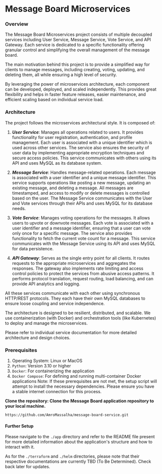 
# Message Board Microservices

### Overview
The Message Board Microservices project consists of multiple decoupled services including User Service, Message Service, Vote Service, and API Gateway. Each service is dedicated to a specific functionality offering granular control and simplifying the overall management of the message board.

The main motivation behind this project is to provide a simplified way for clients to manage messages, including creating, voting, updating, and deleting them, all while ensuring a high level of security.

By leveraging the power of microservices architecture, each component can be developed, deployed, and scaled independently. This provides great flexibility and helps in faster feature releases, easier maintenance, and efficient scaling based on individual service load.
### Architecture
The project follows the microservices architectural style. It is composed of:

1. ***User Service***: Manages all operations related to users. It provides functionality for user registration, authentication, and profile management. Each user is associated with a unique identifier which is used across other services. The service also ensures the security of user data by implementing appropriate encryption techniques and secure access policies. This service communicates with others using its API and uses MySQL as its database system.

2. ***Message Service***: Handles message-related operations. Each message is associated with a user identifier and a unique message identifier. This service supports operations like posting a new message, updating an existing message, and deleting a message. All messages are timestamped, and access to modify or delete messages is controlled based on the user. The Message Service communicates with the User and Vote services through their APIs and uses MySQL for its database needs.

3. ***Vote Service***: Manages voting operations for the messages. It allows users to upvote or downvote messages. Each vote is associated with a user identifier and a message identifier, ensuring that a user can vote only once for a specific message. The service also provides functionality to fetch the current vote count for a message. This service communicates with the Message Service using its API and uses MySQL for data persistence.

4. ***API Gateway***: Serves as the single entry point for all clients. It routes requests to the appropriate microservices and aggregates the responses. The gateway also implements rate limiting and access control policies to protect the services from abusive access patterns. It performs protocol translation, request routing, load balancing, and can provide API analytics and logging.

All these services communicate with each other using synchronous HTTP/REST protocols. They each have their own MySQL databases to ensure loose coupling and service independence.

The architecture is designed to be resilient, distributed, and scalable. We use containerization (with Docker) and orchestration tools (like Kubernetes) to deploy and manage the microservices.

Please refer to individual service documentation for more detailed architecture and design choices.

### Prerequisites
1. Operating System: Linux or MacOS
2. `Python`: Version 3.10 or higher
3. `Docker`: For containerizing the application
4. `Docker Compose`: For defining and running multi-container Docker applications
Note: If these prerequisites are not met, the setup script will attempt to install the necessary dependencies. Please ensure you have a stable internet connection for this process.

**Clone the repository: Clone the Message Board application repository to your local machine.**
```bash
https://github.com/AmroMassalha/message-board-service.git
```


#### Further Setup
Please navigate to the `./app` directory and refer to the README file present for more detailed information about the application's structure and how to interact with it.


As for the `./terraform` and `./helm` directories, please note that their respective documentations are currently TBD (To Be Determined). Check back later for updates.
